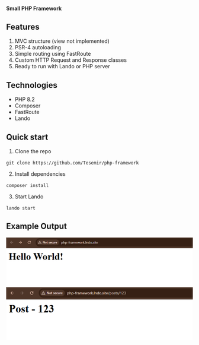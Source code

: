 #### Small PHP Framework

## Features
1. MVC structure (view not implemented)
2. PSR-4 autoloading
3. Simple routing using FastRoute
4. Custom HTTP Request and Response classes
5. Ready to run with Lando or PHP server

## Technologies
- PHP 8.2
- Composer
- FastRoute
- Lando

## Quick start
1. Clone the repo
```text
git clone https://github.com/Tesemir/php-framework
```
2. Install dependencies
```text
composer install
```
3. Start Lando
```text
lando start
```

## Example Output
![img.png](img.png)
![img_1.png](img_1.png)
